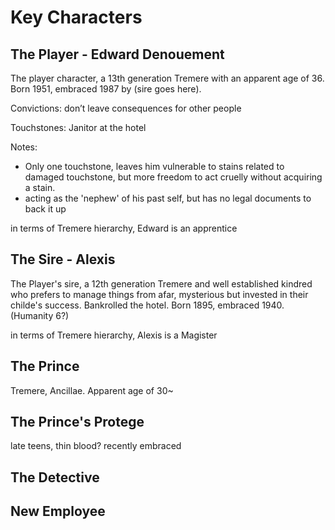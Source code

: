 # Key Characters

## The Player - Edward Denouement

The player character, a 13th generation Tremere with an apparent age of 36. Born 1951, embraced 1987 by (sire goes here).

Convictions: don’t leave consequences for other people

Touchstones: Janitor at the hotel

Notes:

* Only one touchstone, leaves him vulnerable to stains related to damaged touchstone, but more freedom to act cruelly without acquiring a stain.
* acting as the 'nephew' of his past self, but has no legal documents to back it up

in terms of Tremere hierarchy, Edward is an apprentice



## The Sire - Alexis

The Player's sire, a 12th generation Tremere and well established kindred who prefers to manage things from afar, mysterious but invested in their childe's success. Bankrolled the hotel. Born 1895, embraced 1940. (Humanity 6?)&#x20;

in terms of Tremere hierarchy, Alexis is a Magister

## The Prince

Tremere, Ancillae. Apparent age of 30\~



## The Prince's Protege

late teens, thin blood? recently embraced

## The Detective

## New Employee
